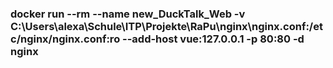  ### docker run --rm --name new_DuckTalk_Web -v C:\Users\alexa\Schule\ITP\Projekte\RaPu\nginx\nginx.conf:/etc/nginx/nginx.conf:ro --add-host vue:127.0.0.1 -p 80:80 -d nginx